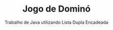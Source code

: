 <h1 align="center">Jogo de Dominó</h1>

<p align="center">Trabalho de Java utilizando Lista Dupla Encadeada</p>
